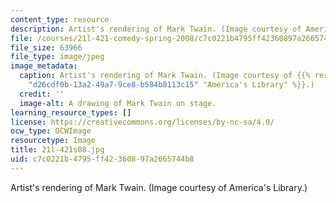 ```yaml
---
content_type: resource
description: Artist's rendering of Mark Twain. (Image courtesy of America's Library.)
file: /courses/21l-421-comedy-spring-2008/c7c0221b4795ff42360897a2665744b8_21l-421s08.jpg
file_size: 63966
file_type: image/jpeg
image_metadata:
  caption: Artist's rendering of Mark Twain. (Image courtesy of {{% resource_link
    "d26cdf0b-13a2-49a7-9ce8-b584b8113c15" "America's Library" %}}.)
  credit: ''
  image-alt: A drawing of Mark Twain on stage.
learning_resource_types: []
license: https://creativecommons.org/licenses/by-nc-sa/4.0/
ocw_type: OCWImage
resourcetype: Image
title: 21l-421s08.jpg
uid: c7c0221b-4795-ff42-3608-97a2665744b8
---
```

Artist's rendering of Mark Twain. (Image courtesy of America's Library.)